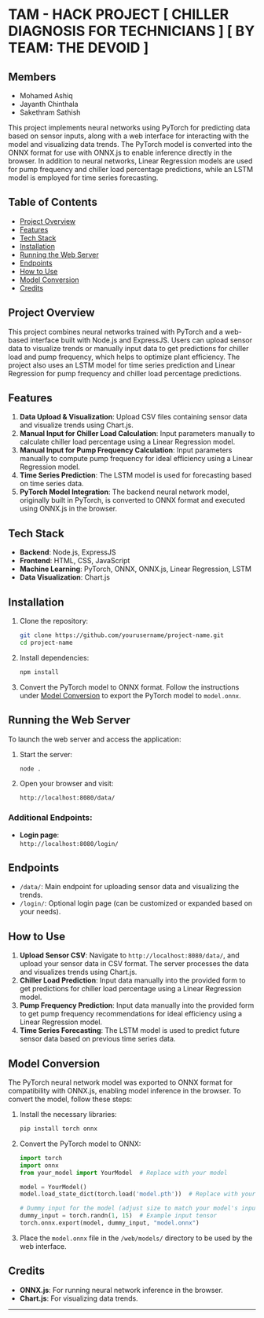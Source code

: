 # TAM - HACK PROJECT [ CHILLER DIAGNOSIS FOR TECHNICIANS ] [ BY TEAM: THE DEVOID ]

## Members
- Mohamed Ashiq
- Jayanth Chinthala
- Sakethram Sathish

This project implements neural networks using PyTorch for predicting data based on sensor inputs, along with a web interface for interacting with the model and visualizing data trends. The PyTorch model is converted into the ONNX format for use with ONNX.js to enable inference directly in the browser. In addition to neural networks, Linear Regression models are used for pump frequency and chiller load percentage predictions, while an LSTM model is employed for time series forecasting.

## Table of Contents
- [Project Overview](#project-overview)
- [Features](#features)
- [Tech Stack](#tech-stack)
- [Installation](#installation)
- [Running the Web Server](#running-the-web-server)
- [Endpoints](#endpoints)
- [How to Use](#how-to-use)
- [Model Conversion](#model-conversion)
- [Credits](#credits)

## Project Overview
This project combines neural networks trained with PyTorch and a web-based interface built with Node.js and ExpressJS. Users can upload sensor data to visualize trends or manually input data to get predictions for chiller load and pump frequency, which helps to optimize plant efficiency. The project also uses an LSTM model for time series prediction and Linear Regression for pump frequency and chiller load percentage predictions.

## Features
1. **Data Upload & Visualization**: Upload CSV files containing sensor data and visualize trends using Chart.js.
2. **Manual Input for Chiller Load Calculation**: Input parameters manually to calculate chiller load percentage using a Linear Regression model.
3. **Manual Input for Pump Frequency Calculation**: Input parameters manually to compute pump frequency for ideal efficiency using a Linear Regression model.
4. **Time Series Prediction**: The LSTM model is used for forecasting based on time series data.
5. **PyTorch Model Integration**: The backend neural network model, originally built in PyTorch, is converted to ONNX format and executed using ONNX.js in the browser.

## Tech Stack
- **Backend**: Node.js, ExpressJS
- **Frontend**: HTML, CSS, JavaScript
- **Machine Learning**: PyTorch, ONNX, ONNX.js, Linear Regression, LSTM
- **Data Visualization**: Chart.js

## Installation

1. Clone the repository:

    ```bash
    git clone https://github.com/yourusername/project-name.git
    cd project-name
    ```

2. Install dependencies:

    ```bash
    npm install
    ```

3. Convert the PyTorch model to ONNX format. Follow the instructions under [Model Conversion](#model-conversion) to export the PyTorch model to `model.onnx`.

## Running the Web Server
To launch the web server and access the application:

1. Start the server:
    ```bash
    node .
    ```

2. Open your browser and visit:
    ```
    http://localhost:8080/data/
    ```

### Additional Endpoints:
- **Login page**:  
    `http://localhost:8080/login/`

## Endpoints
- `/data/`: Main endpoint for uploading sensor data and visualizing the trends.
- `/login/`: Optional login page (can be customized or expanded based on your needs).

## How to Use
1. **Upload Sensor CSV**: Navigate to `http://localhost:8080/data/`, and upload your sensor data in CSV format. The server processes the data and visualizes trends using Chart.js.
2. **Chiller Load Prediction**: Input data manually into the provided form to get predictions for chiller load percentage using a Linear Regression model.
3. **Pump Frequency Prediction**: Input data manually into the provided form to get pump frequency recommendations for ideal efficiency using a Linear Regression model.
4. **Time Series Forecasting**: The LSTM model is used to predict future sensor data based on previous time series data.

## Model Conversion
The PyTorch neural network model was exported to ONNX format for compatibility with ONNX.js, enabling model inference in the browser. To convert the model, follow these steps:

1. Install the necessary libraries:

    ```bash
    pip install torch onnx
    ```

2. Convert the PyTorch model to ONNX:

    ```python
    import torch
    import onnx
    from your_model import YourModel  # Replace with your model

    model = YourModel()
    model.load_state_dict(torch.load('model.pth'))  # Replace with your model checkpoint

    # Dummy input for the model (adjust size to match your model's input)
    dummy_input = torch.randn(1, 15)  # Example input tensor
    torch.onnx.export(model, dummy_input, "model.onnx")
    ```

3. Place the `model.onnx` file in the `/web/models/` directory to be used by the web interface.

## Credits
- **ONNX.js**: For running neural network inference in the browser.
- **Chart.js**: For visualizing data trends.

---

